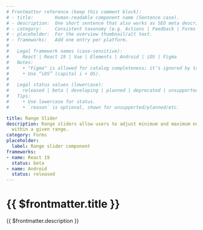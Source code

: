 ```yaml
---
# Frontmatter reference (keep this comment block):
# - title:        Human-readable component name (Sentence case).
# - description:  One short sentence that also works as SEO meta description.
# - category:     Consistent taxonomy (e.g. Actions | Feedback | Forms | Navigation | Data display | Layout | Utilities).
# - placeholder:  For the overview thumbnail/alt text.
# - frameworks:   Add one entry per platform.
#
#   Legal framework names (case-sensitive):
#     React | React 19 | Vue | Elements | Android | iOS | Figma
#   Notes:
#     • "Figma" is allowed for catalog completeness; it’s ignored by tabs/matrix.
#     • Use “iOS” (capital i + OS).
#
#   Legal status values (lowercase):
#     released | beta | developing | planned | deprecated | unsupported
#   Tips:
#     • Use lowercase for status.
#     • `reason` is optional, shown for unsupported/planned/etc.

title: Range Slider
description: Range sliders allow users to adjust minimum and maximum numeric values
  within a given range.
category: Forms
placeholder:
  label: Range slider component
frameworks:
- name: React 19
  status: beta
- name: Android
  status: released
---
```

<script setup>
  import Overview from './overview.md';
  import Styling from './styling.md';
  import Usage from './usage.md';
  import Dev from './code.md';
  import Accessibility from './accessibility.md';
  import { mapFrameworkStatuses } from '../utils.js';
</script>

# {{ $frontmatter.title }}
{{ $frontmatter.description }}

<DsComponentStatus align="left" hide-unsupported />

<tabs-content variant="main">
  <template #Overview>
    <overview />
  </template>
  <template #Usage>
    <usage />
  </template>
  <template #Styling>
    <styling />
  </template>
  <template #Code>
    <dev />
  </template>
  <template #Accessibility>
    <accessibility />
  </template>
</tabs-content>

<component-questions />

